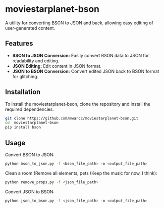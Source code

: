 # moviestarplanet-bson
A utility for converting BSON to JSON and back, allowing easy editing of user-generated content.

## Features

- **BSON to JSON Conversion:** Easily convert BSON data to JSON for readability and editing.
- **JSON Editing:** Edit content in JSON format.
- **JSON to BSON Conversion:** Convert edited JSON back to BSON format for glitching.

## Installation

To install the moviestarplanet-bson, clone the repository and install the required dependencies.

```bash
git clone https://github.com/mwarcc/moviestarplanet-bson.git
cd  moviestarplanet-bson
pip install bson
```

## Usage
Convert BSON to JSON:
```bash
python bson_to_json.py -f <bson_file_path> -o <output_file_path>
```
Clean a room (Remove all elements, pets (Keep the music for now, I think):
```bash
python remove_props.py -f <json_file_path>
```
Convert JSON to BSON:
```bash
python json_to_bson.py -f <json_file_path> -o <output_file_path>
```
